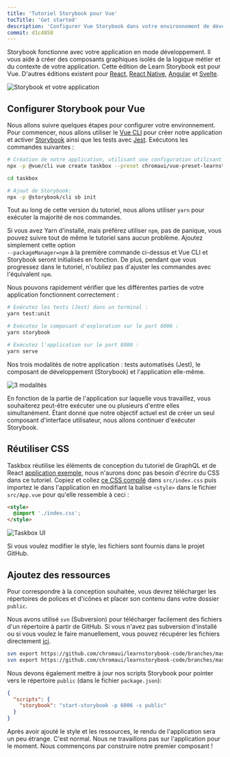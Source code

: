 ```yaml
---
title: 'Tutoriel Storybook pour Vue'
tocTitle: 'Get started'
description: 'Configurer Vue Storybook dans votre environnement de développement'
commit: d1c4858
---
```


Storybook fonctionne avec votre application en mode développement. Il vous aide à créer des composants graphiques isolés de la logique métier et du contexte de votre application. Cette édition de Learn Storybook est pour Vue. D'autres éditions existent pour [React](/react/en/get-started), [React Native](/react-native/en/get-started/), [Angular](/angular/en/get-started) et [Svelte](/svelte/en/get-started).

![Storybook et votre application](/intro-to-storybook/storybook-relationship.jpg)

## Configurer Storybook pour Vue

Nous allons suivre quelques étapes pour configurer votre environnement. Pour commencer, nous allons utiliser le [Vue CLI](https://cli.vuejs.org) pour créer notre application et activer [Storybook](https://storybook.js.org/) ainsi que les tests avec [Jest](https://facebook.github.io/jest/). Exécutons les commandes suivantes :

```bash
# Création de notre application, utilisant une configuration utilisant jest :
npx -p @vue/cli vue create taskbox --preset chromaui/vue-preset-learnstorybook

cd taskbox

# Ajout de Storybook:
npx -p @storybook/cli sb init
```

<div class="aside">
Tout au long de cette version du tutoriel, nous allons utiliser <code>yarn</code> pour exécuter la majorité de nos commandes.

Si vous avez Yarn d'installé, mais préférez utiliser <code>npm</code>, pas de panique, vous pouvez suivre tout de même le tutoriel sans aucun problème. Ajoutez simplement cette option <code> --packageManager=npm</code> à la première commande ci-dessus et Vue CLI et Storybook seront initialisés en fonction. De plus, pendant que vous progressez dans le tutoriel, n'oubliez pas d'ajuster les commandes avec l'équivalent <code>npm</code>.

</div>

Nous pouvons rapidement vérifier que les différentes parties de votre application fonctionnent correctement :

```bash
# Exécutez les tests (Jest) dans un terminal :
yarn test:unit

# Exécutez le composant d'exploration sur le port 6006 :
yarn storybook

# Exécutez l'application sur le port 8080 :
yarn serve
```

Nos trois modalités de notre application : tests automatisés (Jest), le composant de développement (Storybook) et l'application elle-même.

![3 modalités](/intro-to-storybook/app-three-modalities-vue.png)

En fonction de la partie de l'application sur laquelle vous travaillez, vous souhaiterez peut-être exécuter une ou plusieurs d'entre elles simultanément. Étant donné que notre objectif actuel est de créer un seul composant d'interface utilisateur, nous allons continuer d'exécuter Storybook.

## Réutiliser CSS

Taskbox réutilise les éléments de conception du tutoriel de GraphQL et de React [application exemple](https://blog.hichroma.com/graphql-react-tutorial-part-1-6-d0691af25858), nous n'aurons donc pas besoin d'écrire du CSS dans ce tutoriel. Copiez et collez [ce CSS compilé](https://github.com/chromaui/learnstorybook-code/blob/master/src/index.css) dans `src/index.css` puis importez le dans l'application en modifiant la balise `<style>` dans le fichier `src/App.vue` pour qu'elle ressemble à ceci :

```html
<style>
  @import './index.css';
</style>
```

![Taskbox UI](/intro-to-storybook/ss-browserchrome-taskbox-learnstorybook.png)

<div class="aside">
Si vous voulez modifier le style, les fichiers sont fournis dans le projet GitHub.
</div>

## Ajoutez des ressources

Pour correspondre à la conception souhaitée, vous devrez télécharger les répertoires de polices et d'icônes et placer son contenu dans votre dossier `public`.

<div class="aside">
<p>Nous avons utilisé <code>svn</code> (Subversion) pour télécharger facilement des fichiers d'un répertoire à partir de GitHub. Si vous n'avez pas subversion d'installé ou si vous voulez le faire manuellement, vous pouvez récupérer les fichiers directement <a href="https://github.com/chromaui/learnstorybook-code/tree/master/public">ici</a>.</p></div>

```bash
svn export https://github.com/chromaui/learnstorybook-code/branches/master/public/icon public/icon
svn export https://github.com/chromaui/learnstorybook-code/branches/master/public/font public/font
```

Nous devons également mettre à jour nos scripts Storybook pour pointer vers le répertoire `public` (dans le fichier `package.json`):

```json
{
  "scripts": {
    "storybook": "start-storybook -p 6006 -s public"
  }
}
```

Après avoir ajouté le style et les ressources, le rendu de l'application sera un peu étrange. C'est normal. Nous ne travaillons pas sur l'application pour le moment. Nous commençons par construire notre premier composant !
